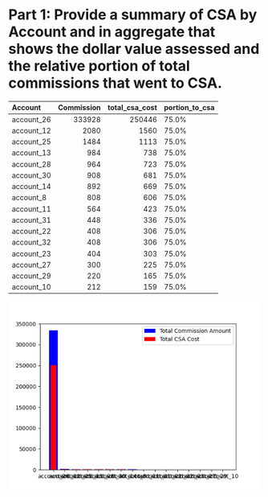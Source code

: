 # Part 1:  Provide a summary of CSA by Account and in aggregate that shows the dollar value assessed and the relative portion of total commissions that went to CSA.

| Account    |   Commission |   total_csa_cost | portion_to_csa   |
|:-----------|-------------:|-----------------:|:-----------------|
| account_26 |       333928 |           250446 | 75.0%            |
| account_12 |         2080 |             1560 | 75.0%            |
| account_25 |         1484 |             1113 | 75.0%            |
| account_13 |          984 |              738 | 75.0%            |
| account_28 |          964 |              723 | 75.0%            |
| account_30 |          908 |              681 | 75.0%            |
| account_14 |          892 |              669 | 75.0%            |
| account_8  |          808 |              606 | 75.0%            |
| account_11 |          564 |              423 | 75.0%            |
| account_31 |          448 |              336 | 75.0%            |
| account_22 |          408 |              306 | 75.0%            |
| account_32 |          408 |              306 | 75.0%            |
| account_23 |          404 |              303 | 75.0%            |
| account_27 |          300 |              225 | 75.0%            |
| account_29 |          220 |              165 | 75.0%            |
| account_10 |          212 |              159 | 75.0%            |

![Summary by Account](./img/Account_csa_summary.png)

